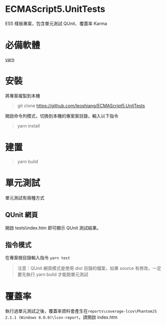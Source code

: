 # ECMAScript5.UnitTests
ES5 樣板專案，包含單元測試 QUnit、覆蓋率 Karma

# 必備軟體

[yarn](https://yarnpkg.com/zh-Hans/ )

# 安裝

將專案複製到本機

> git clone https://github.com/leoshiang/ECMAScript5.UnitTests

開啟命令列模式，切換到本機的專案案目錄，輸入以下指令

> yarn install

# 建置

>  yarn build

# 單元測試

單元測試有兩種方式

## QUnit 網頁

開啟 tests\index.htm 即可顯示 QUnit 測試結果。

## 指令模式

在專案根目錄輸入指令 `yarn test`

> 注意：QUnit 網頁模式是使用 dist 目錄的檔案，如果 source 有修改，一定要先執行 yarn build 才能跑單元測試

# 覆蓋率

執行過單元測試之後，覆蓋率資料會產生在`reports\coverage-lcov\PhantomJS 2.1.1 (Windows 8.0.0)\lcov-report`，請開啟 index.htm